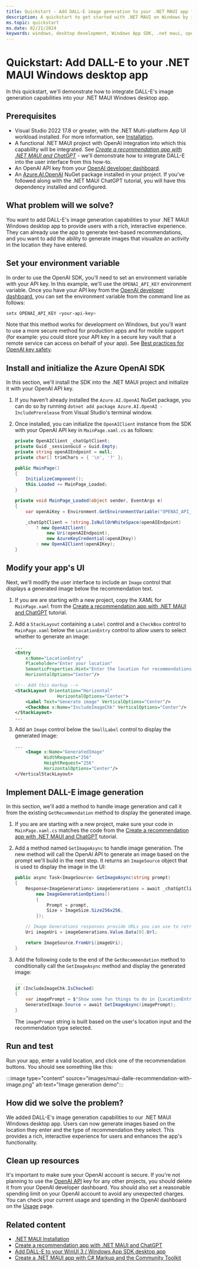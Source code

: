 ```yaml
---
title: Quickstart - Add DALL-E image generation to your .NET MAUI app for Windows
description: A quickstart to get started with .NET MAUI on Windows by integrating DALL-E image capabilities into your app. 
ms.topic: quickstart
ms.date: 02/21/2024
keywords: windows, desktop development, Windows App SDK, .net maui, openai, dall-e, ai
---
```


# Quickstart: Add DALL-E to your .NET MAUI Windows desktop app

In this quickstart, we'll demonstrate how to integrate DALL-E's image generation capabilities into your .NET MAUI Windows desktop app.

## Prerequisites

- Visual Studio 2022 17.8 or greater, with the .NET Multi-platform App UI workload installed. For more information, see [Installation](/dotnet/maui/get-started/installation).
- A functional .NET MAUI project with OpenAI integration into which this capability will be integrated. See *[Create a recommendation app with .NET MAUI and ChatGPT](tutorial-maui-ai.md)* - we'll demonstrate how to integrate DALL-E into the user interface from this how-to.
- An OpenAI API key from your [OpenAI developer dashboard](https://platform.openai.com/api-keys).
- An [Azure.AI.OpenAI](https://www.nuget.org/packages/Azure.AI.OpenAI/) NuGet package installed in your project. If you've followed along with the .NET MAUI ChatGPT tutorial, you will have this dependency installed and configured.

## What problem will we solve?

You want to add DALL-E's image generation capabilities to your .NET MAUI Windows desktop app to provide users with a rich, interactive experience. They can already use the app to generate text-based recommendations, and you want to add the ability to generate images that visualize an activity in the location they have entered.

## Set your environment variable

In order to use the OpenAI SDK, you'll need to set an environment variable with your API key. In this example, we'll use the `OPENAI_API_KEY` environment variable. Once you have your API key from the [OpenAI developer dashboard](https://platform.openai.com/api-keys), you can set the environment variable from the command line as follows:

```powershell
setx OPENAI_API_KEY <your-api-key>
```

Note that this method works for development on Windows, but you'll want to use a more secure method for production apps and for mobile support (for example: you could store your API key in a secure key vault that a remote service can access on behalf of your app). See [Best practices for OpenAI key safety](https://help.openai.com/articles/5112595-best-practices-for-api-key-safety).

## Install and initialize the Azure OpenAI SDK

In this section, we'll install the SDK into the .NET MAUI project and initialize it with your OpenAI API key.

1. If you haven't already installed the `Azure.AI.OpenAI` NuGet package, you can do so by running `dotnet add package Azure.AI.OpenAI -IncludePrerelease` from Visual Studio's terminal window.

1. Once installed, you can initialize the `OpenAIClient` instance from the SDK with your OpenAI API key in `MainPage.xaml.cs` as follows:

    ```csharp
    private OpenAIClient _chatGptClient;
    private Guid _sessionGuid = Guid.Empty;
    private string openAIEndpoint = null;
    private char[] trimChars = { '\n', '?' };
    
    public MainPage()
    {
        InitializeComponent();
        this.Loaded += MainPage_Loaded;
    }
    
    private void MainPage_Loaded(object sender, EventArgs e)
    {
        var openAiKey = Environment.GetEnvironmentVariable("OPENAI_API_KEY");

        _chatGptClient = !string.IsNullOrWhiteSpace(openAIEndpoint)
            ? new OpenAIClient(
                new Uri(openAIEndpoint),
                new AzureKeyCredential(openAIKey))
            : new OpenAIClient(openAIKey);
    }
    ```

## Modify your app's UI

Next, we'll modify the user interface to include an `Image` control that displays a generated image below the recommendation text.

1. If you are are starting with a new project, copy the XAML for `MainPage.xaml` from the [Create a recommendation app with .NET MAUI and ChatGPT](tutorial-maui-ai.md) tutorial.

1. Add a `StackLayout` containing a `Label` control and a  `CheckBox` control to `MainPage.xaml` below the `LocationEntry` control to allow users to select whether to generate an image:

    ```xml
    ...
    <Entry
        x:Name="LocationEntry"
        Placeholder="Enter your location"
        SemanticProperties.Hint="Enter the location for recommendations"
        HorizontalOptions="Center"/>
    
    <!-- Add this markup -->
    <StackLayout Orientation="Horizontal"
                    HorizontalOptions="Center">
        <Label Text="Generate image" VerticalOptions="Center"/>
        <CheckBox x:Name="IncludeImageChk" VerticalOptions="Center"/>
    </StackLayout>
    ...
    ```

1. Add an `Image` control below the `SmallLabel` control to display the generated image:

    ```xml
    ...
        <Image x:Name="GeneratedImage"
               WidthRequest="256"
               HeightRequest="256"
               HorizontalOptions="Center"/>
    </VerticalStackLayout>
    ```

## Implement DALL-E image generation

In this section, we'll add a method to handle image generation and call it from the existing `GetRecommendation` method to display the generated image.

1. If you are are starting with a new project, make sure your code in `MainPage.xaml.cs` matches the code from the [Create a recommendation app with .NET MAUI and ChatGPT](tutorial-maui-ai.md) tutorial.

1. Add a method named `GetImageAsync` to handle image generation. The new method will call the OpenAI API to generate an image based on the prompt we'll build in the next step. It returns an `ImageSource` object that is used to display the image in the UI:

    ```csharp
    public async Task<ImageSource> GetImageAsync(string prompt)
    {
        Response<ImageGenerations> imageGenerations = await _chatGptClient.GetImageGenerationsAsync(
            new ImageGenerationOptions()
            {
                Prompt = prompt,
                Size = ImageSize.Size256x256,
            });

        // Image Generations responses provide URLs you can use to retrieve requested images
        Uri imageUri = imageGenerations.Value.Data[0].Url;

        return ImageSource.FromUri(imageUri);
    }
    ```

1. Add the following code to the end of the `GetRecommendation` method to conditionally call the `GetImageAsync` method and display the generated image:

    ```csharp
    ...
    if (IncludeImageChk.IsChecked)
    {
        var imagePrompt = $"Show some fun things to do in {LocationEntry.Text} when visiting a {recommendationType}.";
        GeneratedImage.Source = await GetImageAsync(imagePrompt);
    }
    ```

    The `imagePrompt` string is built based on the user's location input and the recommendation type selected.

## Run and test

Run your app, enter a valid location, and click one of the recommendation buttons. You should see something like this:

:::image type="content" source="images/maui-dalle-recommendation-with-image.png" alt-text="Image generation demo":::

## How did we solve the problem?

We added DALL-E's image generation capabilities to our .NET MAUI Windows desktop app. Users can now generate images based on the location they enter and the type of recommendation they select. This provides a rich, interactive experience for users and enhances the app's functionality.

## Clean up resources

It's important to make sure your OpenAI account is secure. If you're not planning to use the [OpenAI API](https://platform.openai.com/api-keys) key for any other projects, you should delete it from your OpenAI developer dashboard. You should also set a reasonable spending limit on your OpenAI account to avoid any unexpected charges. You can check your current usage and spending in the OpenAI dashboard on the [Usage](https://platform.openai.com/usage) page.

## Related content

- [.NET MAUI Installation](/dotnet/maui/get-started/installation)
- [Create a recommendation app with .NET MAUI and ChatGPT](tutorial-maui-ai.md)
- [Add DALL-E to your WinUI 3 / Windows App SDK desktop app](../how-tos/dall-e-winui3.md)
- [Create a .NET MAUI app with C# Markup and the Community Toolkit](tutorial-csharp-ui-maui-toolkit.md)
